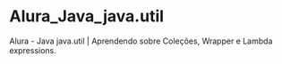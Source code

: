 # Alura_Java_java.util
Alura - Java java.util | Aprendendo sobre Coleções, Wrapper e Lambda expressions.
